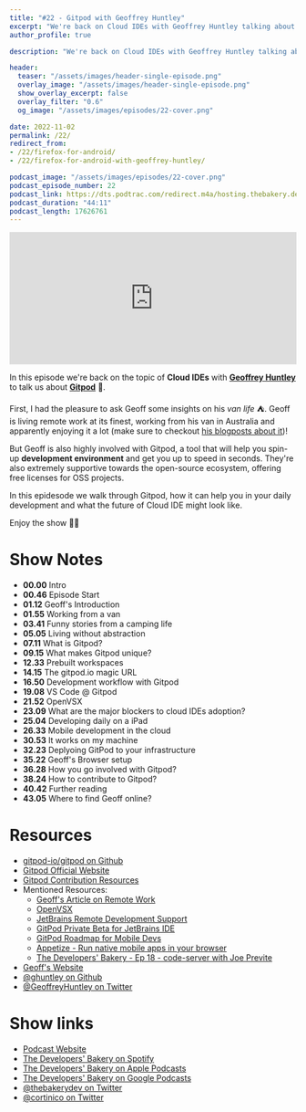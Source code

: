 ```yaml
---
title: "#22 - Gitpod with Geoffrey Huntley"
excerpt: "We're back on Cloud IDEs with Geoffrey Huntley talking about Gitpod and his vanlife!"
author_profile: true

description: "We're back on Cloud IDEs with Geoffrey Huntley talking about Gitpod and his vanlife!"

header:
  teaser: "/assets/images/header-single-episode.png"
  overlay_image: "/assets/images/header-single-episode.png"
  show_overlay_excerpt: false
  overlay_filter: "0.6"
  og_image: "/assets/images/episodes/22-cover.png"

date: 2022-11-02
permalink: /22/
redirect_from:
- /22/firefox-for-android/
- /22/firefox-for-android-with-geoffrey-huntley/

podcast_image: "/assets/images/episodes/22-cover.png"
podcast_episode_number: 22
podcast_link: https://dts.podtrac.com/redirect.m4a/hosting.thebakery.dev/22-thedevelopersbakery-gitpod.m4a
podcast_duration: "44:11"
podcast_length: 17626761
---
```


<iframe src="https://open.spotify.com/embed-podcast/show/4jV6Yoz7D38sZJlYMzJm3k" width="100%" height="232" frameborder="0" allowtransparency="true" allow="encrypted-media"></iframe>

In this episode we're back on the topic of **Cloud IDEs** with [**Geoffrey Huntley**](https://twitter.com/GeoffreyHuntley) to talk us about [**Gitpod**](https://www.gitpod.io/) 🚀.

First, I had the pleasure to ask Geoff some insights on his _van life_ ⛺️. Geoff is living remote work at its finest, working from his van in Australia and apparently enjoying it a lot (make sure to checkout [his blogposts about it](https://ghuntley.com/tag/vanlife/))!

But Geoff is also highly involved with Gitpod, a tool that will help you spin-up **development environment** and get you up to speed in seconds. They're also extremely supportive towards the open-source ecosystem, offering free licenses for OSS projects.

In this epidesode we walk through Gitpod, how it can help you in your daily development and what the future of Cloud IDE might look like.

Enjoy the show 👨‍🍳

# Show Notes

- **00.00** Intro
- **00.46** Episode Start
- **01.12** Geoff's Introduction
- **01.55** Working from a van
- **03.41** Funny stories from a camping life
- **05.05** Living without abstraction
- **07.11** What is Gitpod?
- **09.15** What makes Gitpod unique?
- **12.33** Prebuilt workspaces
- **14.15** The gitpod.io magic URL
- **16.50** Development workflow with Gitpod
- **19.08** VS Code @ Gitpod
- **21.52** OpenVSX
- **23.09** What are the major blockers to cloud IDEs adoption?
- **25.04** Developing daily on a iPad
- **26.33** Mobile development in the cloud
- **30.53** It works on my machine
- **32.23** Deplyoing GitPod to your infrastructure
- **35.22** Geoff's Browser setup
- **36.28** How you go involved with Gitpod?
- **38.24** How to contribute to Gitpod?
- **40.42** Further reading
- **43.05** Where to find Geoff online?

# Resources

* <i class="fab fa-github"></i> [gitpod-io/gitpod on Github](https://github.com/gitpod-io/gitpod)
* <i class="fas fa-link"></i> [Gitpod Official Website](https://www.gitpod.io/)
* <i class="fas fa-link"></i> [Gitpod Contribution Resources](https://github.com/gitpod-io/roadmap/issues/27#issuecomment-947010907)
* Mentioned Resources:
    * <i class="fas fa-link"></i> [Geoff's Article on Remote Work](https://ghuntley.com/tag/remote-work/)
    * <i class="fas fa-link"></i> [OpenVSX](https://open-vsx.org/)
    * <i class="fas fa-link"></i> [JetBrains Remote Development Support](https://youtrack.jetbrains.com/issue/IDEA-226455#focus=Comments-27-5290105.0-0)
    * <i class="fab fa-github"></i> [GitPod Private Beta for JetBrains IDE](https://github.com/gitpod-io/gitpod/issues/6342)
    * <i class="fab fa-github"></i> [GitPod Roadmap for Mobile Devs](https://github.com/gitpod-io/gitpod/issues/6447)
    * <i class="fas fa-link"></i> [Appetize - Run native mobile apps in your browser](https://appetize.io/)
    * <i class="fas fa-link"></i> [The Developers' Bakery - Ep 18 - code-server with Joe Previte](https://thebakery.dev/18/)
* <i class="fas fa-link"></i> [Geoff's Website](https://ghuntley.com/)
* <i class="fab fa-github"></i> [@ghuntley on Github](https://github.com/ghuntley)
* <i class="fab fa-twitter"></i> [@GeoffreyHuntley on Twitter](https://twitter.com/GeoffreyHuntley)

# Show links

* <i class="fas fa-link"></i> [Podcast Website](https://thebakery.dev)
* <i class="fab fa-spotify"></i> [The Developers' Bakery on Spotify](https://open.spotify.com/show/4jV6Yoz7D38sZJlYMzJm3k?si=AL3ske_0R_CKlEScMhYhug)
* <i class="fas fa-podcast"></i> [The Developers' Bakery on Apple Podcasts](https://podcasts.apple.com/us/podcast/the-developers-bakery/id1542849034)
* <i class="fab fa-google-play"></i> [The Developers' Bakery on Google Podcasts](https://podcasts.google.com/feed/aHR0cHM6Ly90aGViYWtlcnkuZGV2L3BvZGNhc3QueG1s)
* <i class="fab fa-twitter"></i> [@thebakerydev on Twitter](https://twitter.com/thebakerydev)
* <i class="fab fa-twitter"></i> [@cortinico on Twitter](https://twitter.com/cortinico)
